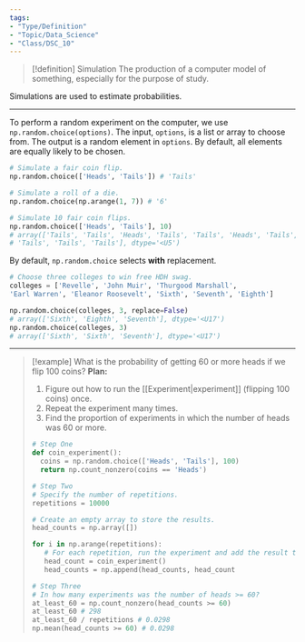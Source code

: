 ```yaml
---
tags:
- "Type/Definition"
- "Topic/Data_Science"
- "Class/DSC_10"
---
```


> [!definition] Simulation
> The production of a computer model of something, especially for the purpose of study.  

Simulations are used to estimate probabilities.

---

To perform a random experiment on the computer, we use `np.random.choice(options)`.
The input, `options`, is a list or array to choose from.
The output is a random element in `options`. By default, all elements are equally likely to be chosen.

```python
# Simulate a fair coin flip.
np.random.choice(['Heads', 'Tails']) # 'Tails'

# Simulate a roll of a die.
np.random.choice(np.arange(1, 7)) # '6'

# Simulate 10 fair coin flips.
np.random.choice(['Heads', 'Tails'], 10)
# array(['Tails', 'Tails', 'Heads', 'Tails', 'Tails', 'Heads', 'Tails',
# 'Tails', 'Tails', 'Tails'], dtype='<U5')
```

By default, `np.random.choice` selects **with** replacement.
```python
# Choose three colleges to win free HDH swag.
colleges = ['Revelle', 'John Muir', 'Thurgood Marshall',
'Earl Warren', 'Eleanor Roosevelt', 'Sixth', 'Seventh', 'Eighth']

np.random.choice(colleges, 3, replace=False)
# array(['Sixth', 'Eighth', 'Seventh'], dtype='<U17')
np.random.choice(colleges, 3)
# array(['Sixth', 'Sixth', 'Seventh'], dtype='<U17')
```

---

> [!example] What is the probability of getting 60 or more heads if we flip 100 coins?
> **Plan:**  
> 1. Figure out how to run the [[Experiment|experiment]] (flipping 100 coins) once.  
> 2. Repeat the experiment many times.  
> 3. Find the proportion of experiments in which the number of heads was 60 or more.  
> ```python  
> # Step One  
> def coin_experiment():  
> 	coins = np.random.choice(['Heads', 'Tails'], 100)  
> 	return np.count_nonzero(coins == 'Heads')  
>
> # Step Two  
># Specify the number of repetitions.
>repetitions = 10000
>
># Create an empty array to store the results.
>head_counts = np.array([])
>
>for i in np.arange(repetitions):
>    # For each repetition, run the experiment and add the result to head_counts.  
>    head_count = coin_experiment()  
>    head_counts = np.append(head_counts, head_count  
>
> # Step Three  
># In how many experiments was the number of heads >= 60?
>at_least_60 = np.count_nonzero(head_counts >= 60)
>at_least_60 # 298
>at_least_60 / repetitions # 0.0298
> np.mean(head_counts >= 60) # 0.0298  
> ```  
